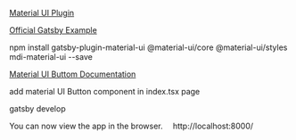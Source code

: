 [Material UI Plugin](https://www.gatsbyjs.com/plugins/gatsby-plugin-material-ui/)

[Official Gatsby Example](https://github.com/mui-org/material-ui/tree/master/examples/gatsby)

npm install gatsby-plugin-material-ui @material-ui/core @material-ui/styles mdi-material-ui --save

[Material UI Buttom Documentation](https://material-ui.com/components/buttons/)

add material UI Button component in index.tsx page

gatsby develop

You can now view the app in the browser.
⠀
  http://localhost:8000/
